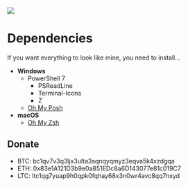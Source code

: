 <img src="https://github.com/wh1teend/wezterm/assets/44041140/1ed6bdad-441e-4b7d-b74b-4733e2f36847"/>


# Dependencies

If you want everything to look like mine, you need to install...

 - **Windows**
	 - PowerShell 7
		 - PSReadLine
		 - Terminal-Icons
		 - Z
	- [Oh My Posh](https://ohmyposh.dev/)
 - **macOS**
	  -  [Oh My Zsh](https://ohmyz.sh/)


## Donate
* BTC: bc1qv7v3q3ljx3ulta3sqnqyqmyz3eqva5k4xzdgqa
* ETH: 0x83e1A121D3b9e0a851EDc8a6D143077e81c019C7
* LTC: ltc1qg7yuap9h0qpk0fqhay68x3n0wr4avc8qq7nxyd
